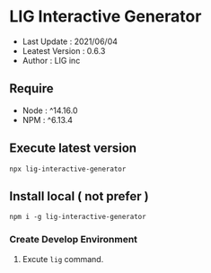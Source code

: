 # LIG Interactive Generator
 
- Last Update : 2021/06/04
- Leatest Version : 0.6.3
- Author : LIG inc
 
## Require 
 
- Node : ^14.16.0
- NPM : ^6.13.4 

## Execute latest version
``` npx lig-interactive-generator ``` 

## Install local ( not prefer )
 
``` npm i -g lig-interactive-generator ``` 
 
### Create Develop Environment 

1. Excute ```lig``` command. 